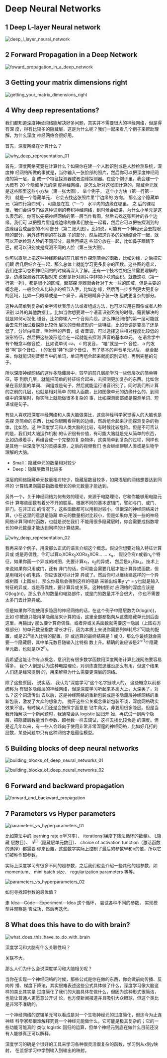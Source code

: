 # Deep Neural Networks

## 1 Deep L-layer Neural network

![deep_l_layer_neural_network](https://github.com/cxmhfut/DeepLearning.ai/blob/master/images/deep_l_layer_neural_network.png)

## 2 Forward Propagation in a Deep Network

![foward_propagation_in_a_deep_network](https://github.com/cxmhfut/DeepLearning.ai/blob/master/images/foward_propagation_in_a_deep_network.png)

## 3 Getting your matrix dimensions right

![getting_your_matrix_dimensions_right](https://github.com/cxmhfut/DeepLearning.ai/blob/master/images/getting_your_matrix_dimensions_right.png)

## 4 Why deep representations?

我们都知道深度神经网络能解决好多问题，其实并不需要很大的神经网络，但是得有深
度，得有比较多的隐藏层，这是为什么呢？我们一起来看几个例子来帮助理解，为什么深度
神经网络会很好用。

首先，深度网络在计算什么？

![why_deep_representation_01](https://github.com/cxmhfut/DeepLearning.ai/blob/master/images/why_deep_representation_01.png)

首先，深度网络究竟在计算什么？如果你在建一个人脸识别或是人脸检测系统，深度神
经网络所做的事就是，当你输入一张脸部的照片，然后你可以把深度神经网络的第一层，当
成一个特征探测器或者边缘探测器。在这个例子里，我会建一个大概有 20 个隐藏单元的深
度神经网络，是怎么针对这张图计算的。隐藏单元就是这些图里这些小方块（第一张大图），
举个例子， 这个小方块（第一行第一列） 就是一个隐藏单元， 它会去找这张照片里“|”边缘的
方向。 那么这个隐藏单元（第四行第四列）， 可能是在找（“—”） 水平向的边缘在哪里。 之
后的课程里，我们会讲专门做这种识别的卷积神经网络，到时候会细讲，为什么小单元是这
么表示的。你可以先把神经网络的第一层当作看图，然后去找这张照片的各个边缘。我们可
以把照片里组成边缘的像素们放在一起看，然后它可以把被探测到的边缘组合成面部的不同
部分（第二张大图）。比如说，可能有一个神经元会去找眼睛的部分，另外还有别的在找鼻
子的部分，然后把这许多的边缘结合在一起，就可以开始检测人脸的不同部分。最后再把这
些部分放在一起，比如鼻子眼睛下巴，就可以识别或是探测不同的人脸（第三张大图）。

你可以直觉上把这种神经网络的前几层当作探测简单的函数，比如边缘，之后把它们跟
后几层结合在一起，那么总体上就能学习更多复杂的函数。这些图的意义，我们在学习卷积神经网络的时候再深入了解。还有一个技术性的细节需要理解的是，边缘探测器其实相对来
说都是针对照片中非常小块的面积。就像这块（第一行第一列），都是很小的区域。面部探
测器就会针对于大一些的区域，但是主要的概念是，一般你会从比较小的细节入手，比如边
缘，然后再一步步到更大更复杂的区域，比如一只眼睛或是一个鼻子，再把眼睛鼻子装一块
组成更复杂的部分。

这种从简单到复杂的金字塔状表示方法或者组成方法，也可以应用在图像或者人脸识别
以外的其他数据上。比如当你想要建一个语音识别系统的时候，需要解决的就是如何可视化
语音，比如你输入一个音频片段，那么神经网络的第一层可能就会去先开始试着探测比较低
层次的音频波形的一些特征，比如音调是变高了还是低了，分辨白噪音，咝咝咝的声音，或
者音调，可以选择这些相对程度比较低的波形特征，然后把这些波形组合在一起就能去探测
声音的基本单元。 在语言学中有个概念叫做音位， 比如说单词 ca， c 的发音， “嗑”就是一个
音位， a 的发音“啊”是个音位， t 的发音“特”也是个音位， 有了基本的声音单元以后， 组合起
来，你就能识别音频当中的单词，单词再组合起来就能识别词组，再到完整的句子。

所以深度神经网络的这许多隐藏层中，较早的前几层能学习一些低层次的简单特征，等
到后几层，就能把简单的特征结合起来，去探测更加复杂的东西。比如你录在音频里的单词、
词组或是句子，然后就能运行语音识别了。同时我们所计算的之前的几层，也就是相对简单
的输入函数，比如图像单元的边缘什么的。到网络中的深层时，你实际上就能做很多复杂的
事，比如探测面部或是探测单词、短语或是句子。

有些人喜欢把深度神经网络和人类大脑做类比，这些神经科学家觉得人的大脑也是先探
测简单的东西，比如你眼睛看得到的边缘，然后组合起来才能探测复杂的物体，比如脸。这
种深度学习和人类大脑的比较，有时候比较危险。但是不可否认的是，我们对大脑运作机制
的认识很有价值，有可能大脑就是先从简单的东西，比如边缘着手，再组合成一个完整的复
杂物体，这类简单到复杂的过程，同样也是其他一些深度学习的灵感来源，之后的视频我们
也会继续聊聊人类或是生物学理解的大脑。

- Small：隐藏单元的数量相对较少
- Deep：隐藏层数目比较多

深层的网络隐藏单元数量相对较少，隐藏层数目较多，如果浅层的网络想要达到同样的
计算结果则需要指数级增长的单元数量才能达到。

另外一个，关于神经网络为何有效的理论，来源于电路理论，它和你能够用电路元件计
算哪些函数有着分不开的联系。根据不同的基本逻辑门，譬如与门、或门、非门。在非正式
的情况下，这些函数都可以用相对较小，但很深的神经网络来计算，小在这里的意思是隐藏
单元的数量相对比较小，但是如果你用浅一些的神经网络计算同样的函数，也就是说在我们
不能用很多隐藏层时，你会需要成指数增长的单元数量才能达到同样的计算结果。

![why_deep_representation_02](https://github.com/cxmhfut/DeepLearning.ai/blob/master/images/why_deep_representation_02.png)

我再来举个例子，用没那么正式的语言介绍这个概念。假设你想要对输入特征计算异或
或是奇偶性，你可以算x<sub>1</sub>XORx<sub>2</sub>XORx<sub>3</sub>XOR… … x<sub>n</sub>，
假设你有n或者n<sub>x</sub>个特征，如果你画一个异或的树图，先要计算x<sub>1</sub>，x<sub>2</sub>的异或，
然后是x<sub>3</sub>和x<sub>4</sub>。技术上来说如果你只用或门，还有
非门的话，你可能会需要几层才能计算异或函数，但是用相对小的电路，你应该就可以计算
异或了。然后你可以继续建这样的一个异或树图（上图左），那么你最后会得到这样的电路
来输出结果y y^ = y也就是输入特征的异或，或是奇偶性，要计算异或关系。这种树图对
应网络的深度应该是O(log(n))，那么节点的数量和电路部件，或是门的数量并不会很大，
你也不需要太多门去计算异或。

但是如果你不能使用多隐层的神经网络的话，在这个例子中隐层数为O(log(n))，比如
你被迫只能用单隐藏层来计算的话，这里全部都指向从这些隐藏单元到后面这里，再输出y
那么要计算奇偶性，或者异或关系函数就需要这一隐层（上图右方框部分）的单元数呈指数
增长才行，因为本质上来说你需要列举耗尽2<sup>n</sup>可能的配置，或是22<sup>n</sup>输入比特的配置。异
或运算的最终结果是 1 或 0，那么你最终就会需要一个隐藏层，其中单元数目随输入比特指
数上升。精确的说应该是2<sup>n-1</sup>个隐藏单元数，也就是O(2<sup>n</sup>)。

我希望这能让你有点概念，意识到有很多数学函数用深度网络计算比浅网络要容易得多，
我个人倒是认为这种电路理论，对训练直觉思维没那么有用，但这个结果人们还是经常提到
的，用来解释为什么需要更深层的网络。

除了这些原因， 说实话， 我认为“深度学习”这个名字挺唬人的， 这些概念以前都统称为
有很多隐藏层的神经网络，但是深度学习听起来多高大上，太深奥了，对么？这个词流传出
去以后，这是神经网络的重新包装或是多隐藏层神经网络的重新包装，激发了大众的想象力。
抛开这些公关概念重新包装不谈，深度网络确实效果不错，有时候人们还是会按照字面意思
钻牛角尖，非要用很多隐层。但是当我开始解决一个新问题时，我通常会从 logistic 回归开
始，再试试一到两个隐层，把隐藏层数量当作参数、超参数一样去调试，这样去找比较合适
的深度。但是近几年以来，有一些人会趋向于使用非常非常深邃的神经网络，比如好几打的
层数，某些问题中只有这种网络才是最佳模型。

## 5 Building blocks of deep neural networks

![building_blocks_of_deep_neural_networks_01](https://github.com/cxmhfut/DeepLearning.ai/blob/master/images/building_blocks_of_deep_neural_networks_01.png)

![building_blocks_of_deep_neural_networks_02](https://github.com/cxmhfut/DeepLearning.ai/blob/master/images/building_blocks_of_deep_neural_networks_02.png)

## 6 Forward and backward propagation

![forward_and_backward_propagation](https://github.com/cxmhfut/DeepLearning.ai/blob/master/images/forward_and_backward_propagation.png)

## 7 Parameters vs Hyper parameters

![parameters_vs_hyperparameters_01](https://github.com/cxmhfut/DeepLearning.ai/blob/master/images/parameters_vs_hyperparameters_01.png)

比如算法中的 learning rate α学习率）、 iterations(梯度下降法循环的数量)、 L隐藏
层数目）、 n<sup>[l]</sup>（隐藏层单元数目）、 choice of activation function（激活函数的选择）都需要
你来设置，这些数字实际上控制了最后的参数W和b的值，所以它们被称作超参数。

实际上深度学习有很多不同的超参数，之后我们也会介绍一些其他的超参数，如
momentum、 mini batch size、 regularization parameters 等等。

![parameters_vs_hyperparameters_02](https://github.com/cxmhfut/DeepLearning.ai/blob/master/images/parameters_vs_hyperparameters_02.png)

如何寻找超参数的最优值？

走 Idea—Code—Experiment—Idea 这个循环， 尝试各种不同的参数， 实现模型并观察是
否成功，然后再迭代。

## 8 What does this have to do with brain?

![what_does_this_have_to_do_with_brain](https://github.com/cxmhfut/DeepLearning.ai/blob/master/images/what_does_this_have_to_do_with_brain.png)

深度学习和大脑有什么关联性吗？

关联不大。

那么人们为什么会说深度学习和大脑相关呢？

当你在实现一个神经网络的时候，那些公式是你在做的东西，你会做前向传播、反向传
播、梯度下降法，其实很难表述这些公式具体做了什么，深度学习像大脑这样的类比其实是
过度简化了我们的大脑具体在做什么，但因为这种形式很简洁，也能让普通人更愿意公开讨
论，也方便新闻报道并且吸引大众眼球，但这个类比是非常不准确的。

一个神经网络的逻辑单元可以看成是对一个生物神经元的过度简化，但迄今为止连神经
科学家都很难解释究竟一个神经元能做什么，它可能是极其复杂的；它的一些功能可能真的
类似 logistic 回归的运算，但单个神经元到底在做什么目前还没有人能够真正可以解释。

深度学习的确是个很好的工具来学习各种很灵活很复杂的函数，学习到从x到y映射，
在监督学习中学到输入到输出的映射。